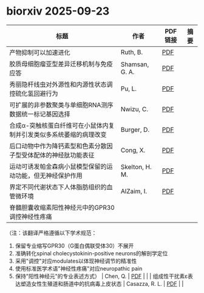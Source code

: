 # biorxiv 2025-09-23

| 标题 | 作者 | PDF链接 |  摘要 |
|------|------|--------|------|
| 产物抑制可以加速进化 | Ruth, B. | [PDF](https://doi.org/10.1101/2022.06.14.496101) |  |
| 胶质母细胞瘤亚型差异迁移机制与免疫应答 | Shamsan, G. A. | [PDF](https://doi.org/10.1101/2022.06.26.497270) |  |
| 秀丽隐杆线虫对外源性和内源性状态调控硫化氢回避行为 | Pu, L. | [PDF](https://doi.org/10.1101/2023.10.09.561535) |  |
| 可扩展的非参数聚类与单细胞RNA测序数据统一标记基因选择 | Nwizu, C. | [PDF](https://doi.org/10.1101/2024.02.11.579839) |  |
| 合成α-突触核蛋白纤维可在小鼠体内复制并引发类似多系统萎缩的病理改变 | Burger, D. | [PDF](https://doi.org/10.1101/2024.07.01.601498) |  |
| 后口动物中作为降钙素型和色素分散因子型受体配体的神经肽功能表征 | Cong, X. | [PDF](https://doi.org/10.1101/2024.08.29.610391) |  |
| 运动可诱发帕金森病小鼠模型保留的运动功能，但无神经保护作用 | Skelton, H. M. | [PDF](https://doi.org/10.1101/2024.09.20.614034) |  |
| 界定不同代谢状态下人体脂肪组织的血管微环境 | AlZaim, I. | [PDF](https://doi.org/10.1101/2024.09.22.610444) |  |
| 脊髓胆囊收缩素阳性神经元中的GPR30调控神经性疼痛

（注：该翻译严格遵循以下学术规范：
1. 保留专业缩写GPR30（G蛋白偶联受体30）不展开
2. 准确转化spinal cholecystokinin-positive neurons的解剖学定位
3. 采用"调控"对应modulates以体现神经调节的精准性
4. 使用标准医学术语"神经性疼痛"对应neuropathic pain
5. 保持"阳性神经元"的专业表述方式） | Chen, Q. | [PDF](https://doi.org/10.1101/2024.09.24.614834) |  |
| 组成性干扰素ε表达塑造女性生殖道和肠道中的抗病毒上皮状态 | Casazza, R. L. | [PDF](https://doi.org/10.1101/2024.11.15.623843) |  |

